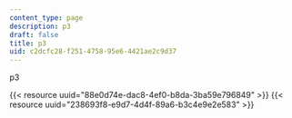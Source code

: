 ```yaml
---
content_type: page
description: p3
draft: false
title: p3
uid: c2dcfc28-f251-4758-95e6-4421ae2c9d37
---
```

p3

{{< resource uuid="88e0d74e-dac8-4ef0-b8da-3ba59e796849" >}}
{{< resource uuid="238693f8-e9d7-4d4f-89a6-b3c4e9e2e583" >}}